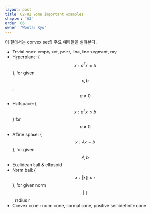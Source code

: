 ```yaml
---
layout: post
title: 02-02 Some important examples
chapter: "02"
order: 06
owner: "Wontak Ryu"
---
```


이 절에서는 convex set의 주요 예제들을 살펴본다. 

* Trivial ones: empty set, point, line, line segment, ray
* Hyperplane: {$$x : a^T x = b$$}, for given $$a, b$$, $$a \ne 0$$
* Halfspace: {$$x : a^T x \le b$$} for $$a \ne 0$$
* Affine space: {$$x : Ax = b$$}, for given $$A, b$$
* Euclidean ball & ellipsoid
* Norm ball: {$$x : \left \Vert x \right \| ≤ r$$}, for given norm $$\left \Vert · \right \|$$ , radius r
* Convex cone : norm cone, normal cone, positive semidefinite cone 





